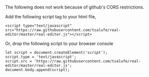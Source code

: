 The following does not work because of github's CORS restrictions.

Add the following script tag to your html file,

```
<script type="text/javascript" src="https://raw.githubusercontent.com/tsalufe/real-editor/master/real-editor.js"></script>
```

Or, drop the following script to your browser console

```
let script = document.createElement('script');
script.type = 'text/javascript';
script.src = 'https://raw.githubusercontent.com/tsalufe/real-editor/master/real-editor.js';
document.body.append(script);
```
